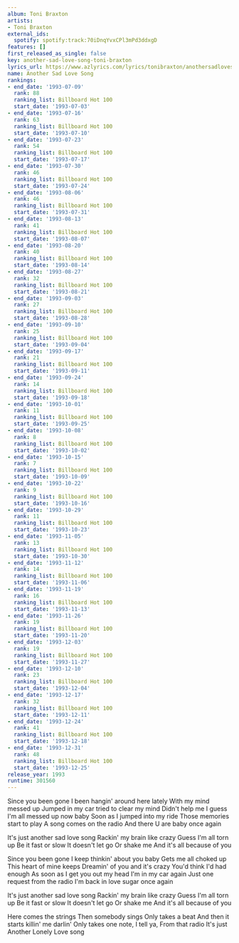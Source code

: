 ```yaml
---
album: Toni Braxton
artists:
- Toni Braxton
external_ids:
  spotify: spotify:track:70iDnqYvxCPl3mPd3ddxgD
features: []
first_released_as_single: false
key: another-sad-love-song-toni-braxton
lyrics_url: https://www.azlyrics.com/lyrics/tonibraxton/anothersadlovesong.html
name: Another Sad Love Song
rankings:
- end_date: '1993-07-09'
  rank: 88
  ranking_list: Billboard Hot 100
  start_date: '1993-07-03'
- end_date: '1993-07-16'
  rank: 63
  ranking_list: Billboard Hot 100
  start_date: '1993-07-10'
- end_date: '1993-07-23'
  rank: 54
  ranking_list: Billboard Hot 100
  start_date: '1993-07-17'
- end_date: '1993-07-30'
  rank: 46
  ranking_list: Billboard Hot 100
  start_date: '1993-07-24'
- end_date: '1993-08-06'
  rank: 46
  ranking_list: Billboard Hot 100
  start_date: '1993-07-31'
- end_date: '1993-08-13'
  rank: 41
  ranking_list: Billboard Hot 100
  start_date: '1993-08-07'
- end_date: '1993-08-20'
  rank: 40
  ranking_list: Billboard Hot 100
  start_date: '1993-08-14'
- end_date: '1993-08-27'
  rank: 32
  ranking_list: Billboard Hot 100
  start_date: '1993-08-21'
- end_date: '1993-09-03'
  rank: 27
  ranking_list: Billboard Hot 100
  start_date: '1993-08-28'
- end_date: '1993-09-10'
  rank: 25
  ranking_list: Billboard Hot 100
  start_date: '1993-09-04'
- end_date: '1993-09-17'
  rank: 21
  ranking_list: Billboard Hot 100
  start_date: '1993-09-11'
- end_date: '1993-09-24'
  rank: 14
  ranking_list: Billboard Hot 100
  start_date: '1993-09-18'
- end_date: '1993-10-01'
  rank: 11
  ranking_list: Billboard Hot 100
  start_date: '1993-09-25'
- end_date: '1993-10-08'
  rank: 8
  ranking_list: Billboard Hot 100
  start_date: '1993-10-02'
- end_date: '1993-10-15'
  rank: 7
  ranking_list: Billboard Hot 100
  start_date: '1993-10-09'
- end_date: '1993-10-22'
  rank: 9
  ranking_list: Billboard Hot 100
  start_date: '1993-10-16'
- end_date: '1993-10-29'
  rank: 11
  ranking_list: Billboard Hot 100
  start_date: '1993-10-23'
- end_date: '1993-11-05'
  rank: 13
  ranking_list: Billboard Hot 100
  start_date: '1993-10-30'
- end_date: '1993-11-12'
  rank: 14
  ranking_list: Billboard Hot 100
  start_date: '1993-11-06'
- end_date: '1993-11-19'
  rank: 16
  ranking_list: Billboard Hot 100
  start_date: '1993-11-13'
- end_date: '1993-11-26'
  rank: 19
  ranking_list: Billboard Hot 100
  start_date: '1993-11-20'
- end_date: '1993-12-03'
  rank: 19
  ranking_list: Billboard Hot 100
  start_date: '1993-11-27'
- end_date: '1993-12-10'
  rank: 23
  ranking_list: Billboard Hot 100
  start_date: '1993-12-04'
- end_date: '1993-12-17'
  rank: 32
  ranking_list: Billboard Hot 100
  start_date: '1993-12-11'
- end_date: '1993-12-24'
  rank: 41
  ranking_list: Billboard Hot 100
  start_date: '1993-12-18'
- end_date: '1993-12-31'
  rank: 48
  ranking_list: Billboard Hot 100
  start_date: '1993-12-25'
release_year: 1993
runtime: 301560
---
```

Since you been gone
I been hangin' around here lately
With my mind messed up
Jumped in my car tried to clear my mind
Didn't help me
I guess I'm all messed up now baby
Soon as I jumped into my ride
Those memories start to play
A song comes on the radio
And there U are baby once again

It's just another sad love song
Rackin' my brain like crazy
Guess I'm all torn up
Be it fast or slow
It doesn't let go
Or shake me
And it's all because of you

Since you been gone
I keep thinkin' about you baby
Gets me all choked up
This heart of mine keeps
Dreamin' of you and it's crazy
You'd think I'd had enough
As soon as I get you out my head
I'm in my car again
Just one request from the radio
I'm back in love sugar once again

It's just another sad love song
Rackin' my brain like crazy
Guess I'm all torn up
Be it fast or slow
It doesn't let go
Or shake me
And it's all because of you

Here comes the strings
Then somebody sings
Only takes a beat
And then it starts killin' me darlin'
Only takes one note, I tell ya,
From that radio
It's just
Another
Lonely
Love song
